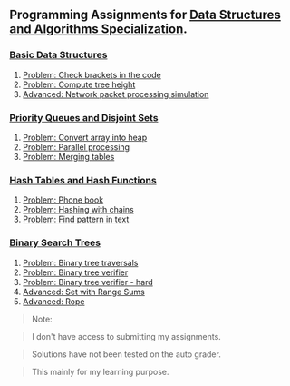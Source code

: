 ## Programming Assignments for [Data Structures and Algorithms Specialization](https://www.coursera.org/specializations/data-structures-algorithms).

### [Basic Data Structures](https://github.com/vinsensiusfernandi/AlgorithmDataStructures-Data_Structures/blob/master/1_basic_data_structures/Programming-Assignment-1.pdf)
1. [Problem: Check brackets in the code](https://github.com/vinsensiusfernandi/AlgorithmDataStructures-Data_Structures/blob/master/1_basic_data_structures/1_check_brackets_in_code.py)
1. [Problem: Compute tree height](https://github.com/vinsensiusfernandi/AlgorithmDataStructures-Data_Structures/blob/master/1_basic_data_structures/2_tree_height.py)
1. [Advanced: Network packet processing simulation](https://github.com/vinsensiusfernandi/AlgorithmDataStructures-Data_Structures/blob/master/1_basic_data_structures/3_network_packet_processiong_simulation.py)

### [Priority Queues and Disjoint Sets](https://github.com/vinsensiusfernandi/AlgorithmDataStructures-Data_Structures/blob/master/2_priority_queues_and_disjoint_sets/Programming-Assignment-2.pdf)
1. [Problem: Convert array into heap](https://github.com/vinsensiusfernandi/AlgorithmDataStructures-Data_Structures/blob/master/2_priority_queues_and_disjoint_sets/1_make_heap.py)
1. [Problem: Parallel processing](https://github.com/vinsensiusfernandi/AlgorithmDataStructures-Data_Structures/blob/master/2_priority_queues_and_disjoint_sets/2_job_queue.py)
1. [Problem: Merging tables](https://github.com/vinsensiusfernandi/AlgorithmDataStructures-Data_Structures/blob/master/2_priority_queues_and_disjoint_sets/3_merging_tables.py)

### [Hash Tables and Hash Functions](https://github.com/vinsensiusfernandi/AlgorithmDataStructures-Data_Structures/blob/master/3_hash_tables_and_hash_function/Programming-Assignment-3.pdf)
1. [Problem: Phone book](https://github.com/vinsensiusfernandi/AlgorithmDataStructures-Data_Structures/blob/master/3_hash_tables_and_hash_function/1_phone_book.py)
1. [Problem: Hashing with chains](https://github.com/vinsensiusfernandi/AlgorithmDataStructures-Data_Structures/blob/master/3_hash_tables_and_hash_function/2_hash_chain.py)
1. [Problem: Find pattern in text](https://github.com/vinsensiusfernandi/AlgorithmDataStructures-Data_Structures/blob/master/3_hash_tables_and_hash_function/3_hash_substring.py)

### [Binary Search Trees](https://github.com/vinsensiusfernandi/AlgorithmDataStructures-Data_Structures/blob/master/4_binary_search_trees/Programming-Assignment-4.pdf)
1. [Problem: Binary tree traversals](https://github.com/vinsensiusfernandi/AlgorithmDataStructures-Data_Structures/blob/master/4_binary_search_trees/1_bst_traversal.py)
1. [Problem: Binary tree verifier](https://github.com/vinsensiusfernandi/AlgorithmDataStructures-Data_Structures/blob/master/4_binary_search_trees/2_is_bst.py)
1. [Problem: Binary tree verifier - hard](https://github.com/vinsensiusfernandi/AlgorithmDataStructures-Data_Structures/blob/master/4_binary_search_trees/4_range_sum_advance.py)
1. [Advanced: Set with Range Sums](https://github.com/vinsensiusfernandi/AlgorithmDataStructures-Data_Structures/blob/master/4_binary_search_trees/4_range_sum_advance.py)
1. [Advanced: Rope](https://github.com/vinsensiusfernandi/AlgorithmDataStructures-Data_Structures/blob/master/4_binary_search_trees/5_splay_rope_advance.py)

> Note: 

> I don't have access to submitting my assignments.

> Solutions have not been tested on the auto grader.

> This mainly for my learning purpose.

